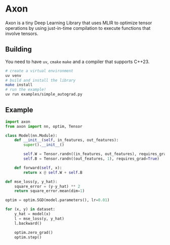 # Axon 

Axon is a tiny Deep Learning Library that uses MLIR to optimize tensor operations by
using just-in-time compilation to execute functions that involve tensors.

## Building

You need to have `uv`, `cmake` `make` and a compiler that supports C++23. 
```bash
# create a virtual environment
uv venv
# build and install the library
make install
# run the example!
uv run examples/simple_autograd.py
```

## Example

```python
import axon
from axon import nn, optim, Tensor

class Model(nn.Module):
    def __init__(self, in_features, out_features):
        super().__init__()

        self.W = Tensor.randn((in_features, out_features), requires_grad=True)
        self.B = Tensor.randn((out_features, 1), requires_grad=True)

    def forward(self, x):
        return x @ self.W + self.B

def mse_loss(y, y_hat):
    square_error = (y-y_hat) ** 2
    return square_error.mean(dim=1)

optim = optim.SGD(model.parameters(), lr=0.01)

for (x, y) in dataset:
    y_hat = model(x)
    l = mse_loss(y, y_hat)
    l.backward()

    optim.zero_grad()
    optim.step()
```
